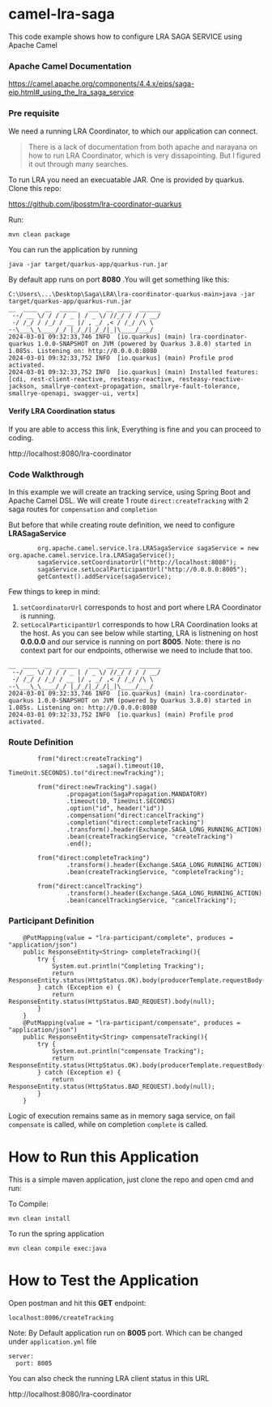 # camel-lra-saga
This code example shows how to configure LRA SAGA SERVICE using Apache Camel

### Apache Camel Documentation 
https://camel.apache.org/components/4.4.x/eips/saga-eip.html#_using_the_lra_saga_service

### Pre requisite
We need a running LRA Coordinator, to which our application can connect. 

> There is a lack of documentation from both apache and narayana on how to run LRA Coordinator, which is very dissapointing. But I figured it out through many searches.

To run LRA you need an execuatable JAR. One is provided by quarkus. Clone this repo: 

https://github.com/jbosstm/lra-coordinator-quarkus

Run: 
```
mvn clean package
```
You can run the application by running
```
java -jar target/quarkus-app/quarkus-run.jar
```

By default app runs on port **8080** .You will get something like this: 
```
C:\Users\...\Desktop\Saga\LRA\lra-coordinator-quarkus-main>java -jar target/quarkus-app/quarkus-run.jar
__  ____  __  _____   ___  __ ____  ______
 --/ __ \/ / / / _ | / _ \/ //_/ / / / __/
 -/ /_/ / /_/ / __ |/ , _/ ,< / /_/ /\ \
--\___\_\____/_/ |_/_/|_/_/|_|\____/___/
2024-03-01 09:32:33,746 INFO  [io.quarkus] (main) lra-coordinator-quarkus 1.0.0-SNAPSHOT on JVM (powered by Quarkus 3.8.0) started in 1.085s. Listening on: http://0.0.0.0:8080
2024-03-01 09:32:33,752 INFO  [io.quarkus] (main) Profile prod activated.
2024-03-01 09:32:33,752 INFO  [io.quarkus] (main) Installed features: [cdi, rest-client-reactive, resteasy-reactive, resteasy-reactive-jackson, smallrye-context-propagation, smallrye-fault-tolerance, smallrye-openapi, swagger-ui, vertx]
```

#### Verify LRA Coordination status
If you are able to access this link, Everything is fine and you can proceed to coding. 

http://localhost:8080/lra-coordinator




### Code Walkthrough 
In this example we will create an tracking service, using Spring Boot and Apache Camel DSL. 
We will create 1 route `direct:createTracking` with 2 saga routes for `compensation` and `completion`

But before that while creating route definition, we need to configure **LRASagaService** 

```
        org.apache.camel.service.lra.LRASagaService sagaService = new org.apache.camel.service.lra.LRASagaService();
        sagaService.setCoordinatorUrl("http://localhost:8080");
        sagaService.setLocalParticipantUrl("http://0.0.0.0:8005");
        getContext().addService(sagaService);
```
Few things to keep in mind:
1. `setCoordinatorUrl` corresponds to host and port where LRA Coordinator is running.
2. `setLocalParticipantUrl` corresponds to how LRA Coordination looks at the host. As you can see below while starting, LRA is listnening on host **0.0.0.0** and our service is running on port **8005**. Note: there is no context part for our endpoints, otherwise we need to include that too. 
```
__  ____  __  _____   ___  __ ____  ______
 --/ __ \/ / / / _ | / _ \/ //_/ / / / __/
 -/ /_/ / /_/ / __ |/ , _/ ,< / /_/ /\ \
--\___\_\____/_/ |_/_/|_/_/|_|\____/___/
2024-03-01 09:32:33,746 INFO  [io.quarkus] (main) lra-coordinator-quarkus 1.0.0-SNAPSHOT on JVM (powered by Quarkus 3.8.0) started in 1.085s. Listening on: http://0.0.0.0:8080
2024-03-01 09:32:33,752 INFO  [io.quarkus] (main) Profile prod activated.
```

### Route Definition 
```
        from("direct:createTracking")
                        .saga().timeout(10, TimeUnit.SECONDS).to("direct:newTracking");

        from("direct:newTracking").saga()
                .propagation(SagaPropagation.MANDATORY)
                .timeout(10, TimeUnit.SECONDS)
                .option("id", header("id"))
                .compensation("direct:cancelTracking")
                .completion("direct:completeTracking")
                .transform().header(Exchange.SAGA_LONG_RUNNING_ACTION)
                .bean(createTrackingService, "createTracking")
                .end();

        from("direct:completeTracking")
                .transform().header(Exchange.SAGA_LONG_RUNNING_ACTION)
                .bean(createTrackingService, "completeTracking");

        from("direct:cancelTracking")
                .transform().header(Exchange.SAGA_LONG_RUNNING_ACTION)
                .bean(cancelTrackingService, "cancelTracking");
```

### Participant Definition
```
    @PutMapping(value = "lra-participant/complete", produces = "application/json")
    public ResponseEntity<String> completeTracking(){
        try {
            System.out.println("Completing Tracking");
            return ResponseEntity.status(HttpStatus.OK).body(producerTemplate.requestBody("direct:completeTracking","").toString());
        } catch (Exception e) {
            return ResponseEntity.status(HttpStatus.BAD_REQUEST).body(null);
        }
    }
    @PutMapping(value = "lra-participant/compensate", produces = "application/json")
    public ResponseEntity<String> compensateTracking(){
        try {
            System.out.println("compensate Tracking");
            return ResponseEntity.status(HttpStatus.OK).body(producerTemplate.requestBody("direct:cancelTracking","").toString());
        } catch (Exception e) {
            return ResponseEntity.status(HttpStatus.BAD_REQUEST).body(null);
        }
    }
```

Logic of execution remains same as in memory saga service, on fail `compensate` is called, while on completion `complete` is called. 

# How to Run this Application 
This is a simple maven application, just clone the repo and open cmd and run:

To Compile: 
```
mvn clean install
```

To run the spring application
```
mvn clean compile exec:java
```

# How to Test the Application 
Open postman and hit this **GET** endpoint:
```
localhost:8006/createTracking
```
Note: By Default application run on **8005** port. Which can be changed under `application.yml` file

```
server:
  port: 8005
```

You can also check the running LRA client status in this URL

http://localhost:8080/lra-coordinator


